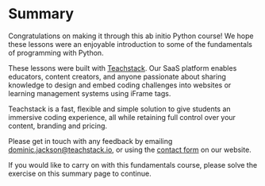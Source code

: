 <style>
code, pre {
  font-size: 0.9rem;
}
</style>

# Summary

Congratulations on making it through this ab initio Python course! We hope these lessons were an enjoyable introduction to some of the fundamentals of programming with Python.

These lessons were built with [Teachstack](https://www.teachstack.io). Our SaaS platform enables educators, content creators, and anyone passionate about sharing knowledge to design and embed coding challenges into websites or learning management systems using iFrame tags.

Teachstack is a fast, flexible and simple solution to give students an immersive coding experience, all while retaining full control over your content, branding and pricing.

Please get in touch with any feedback by emailing dominic.jackson@teachstack.io, or using the [contact form](https://teachstack.io/contact) on our website.

If you would like to carry on with this fundamentals course, please solve the exercise on this summary page to continue.